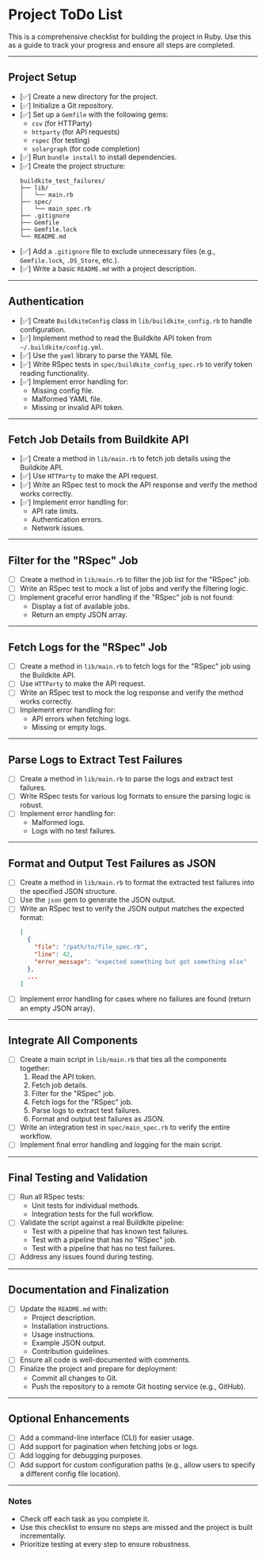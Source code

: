 # Project ToDo List

This is a comprehensive checklist for building the project in Ruby. Use this as a guide to track your progress and ensure all steps are completed.

---

## **Project Setup**
- [✅] Create a new directory for the project.
- [✅] Initialize a Git repository.
- [✅] Set up a `Gemfile` with the following gems:
  - `csv` (for HTTParty)
  - `httparty` (for API requests)
  - `rspec` (for testing)
  - `solargraph` (for code completion)
- [✅] Run `bundle install` to install dependencies.
- [✅] Create the project structure:
  ```
  buildkite_test_failures/
  ├── lib/
  │   └── main.rb
  ├── spec/
  │   └── main_spec.rb
  ├── .gitignore
  ├── Gemfile
  ├── Gemfile.lock
  └── README.md
  ```
- [✅] Add a `.gitignore` file to exclude unnecessary files (e.g., `Gemfile.lock`, `.DS_Store`, etc.).
- [✅] Write a basic `README.md` with a project description.

---

## **Authentication**
- [✅] Create `BuildkiteConfig` class in `lib/buildkite_config.rb` to handle configuration.
- [✅] Implement method to read the Buildkite API token from `~/.buildkite/config.yml`.
- [✅] Use the `yaml` library to parse the YAML file.
- [✅] Write RSpec tests in `spec/buildkite_config_spec.rb` to verify token reading functionality.
- [✅] Implement error handling for:
  - Missing config file.
  - Malformed YAML file.
  - Missing or invalid API token.

---

## **Fetch Job Details from Buildkite API**
- [✅] Create a method in `lib/main.rb` to fetch job details using the Buildkite API.
- [✅] Use `HTTParty` to make the API request.
- [✅] Write an RSpec test to mock the API response and verify the method works correctly.
- [✅] Implement error handling for:
  - API rate limits.
  - Authentication errors.
  - Network issues.

---

## **Filter for the "RSpec" Job**
- [ ] Create a method in `lib/main.rb` to filter the job list for the "RSpec" job.
- [ ] Write an RSpec test to mock a list of jobs and verify the filtering logic.
- [ ] Implement graceful error handling if the "RSpec" job is not found:
  - Display a list of available jobs.
  - Return an empty JSON array.

---

## **Fetch Logs for the "RSpec" Job**
- [ ] Create a method in `lib/main.rb` to fetch logs for the "RSpec" job using the Buildkite API.
- [ ] Use `HTTParty` to make the API request.
- [ ] Write an RSpec test to mock the log response and verify the method works correctly.
- [ ] Implement error handling for:
  - API errors when fetching logs.
  - Missing or empty logs.

---

## **Parse Logs to Extract Test Failures**
- [ ] Create a method in `lib/main.rb` to parse the logs and extract test failures.
- [ ] Write RSpec tests for various log formats to ensure the parsing logic is robust.
- [ ] Implement error handling for:
  - Malformed logs.
  - Logs with no test failures.

---

## **Format and Output Test Failures as JSON**
- [ ] Create a method in `lib/main.rb` to format the extracted test failures into the specified JSON structure.
- [ ] Use the `json` gem to generate the JSON output.
- [ ] Write an RSpec test to verify the JSON output matches the expected format:
  ```json
  [
    {
      "file": "/path/to/file_spec.rb",
      "line": 42,
      "error_message": "expected something but got something else"
    },
    ...
  ]
  ```
- [ ] Implement error handling for cases where no failures are found (return an empty JSON array).

---

## **Integrate All Components**
- [ ] Create a main script in `lib/main.rb` that ties all the components together:
  1. Read the API token.
  2. Fetch job details.
  3. Filter for the "RSpec" job.
  4. Fetch logs for the "RSpec" job.
  5. Parse logs to extract test failures.
  6. Format and output test failures as JSON.
- [ ] Write an integration test in `spec/main_spec.rb` to verify the entire workflow.
- [ ] Implement final error handling and logging for the main script.

---

## **Final Testing and Validation**
- [ ] Run all RSpec tests:
  - Unit tests for individual methods.
  - Integration tests for the full workflow.
- [ ] Validate the script against a real Buildkite pipeline:
  - Test with a pipeline that has known test failures.
  - Test with a pipeline that has no "RSpec" job.
  - Test with a pipeline that has no test failures.
- [ ] Address any issues found during testing.

---

## **Documentation and Finalization**
- [ ] Update the `README.md` with:
  - Project description.
  - Installation instructions.
  - Usage instructions.
  - Example JSON output.
  - Contribution guidelines.
- [ ] Ensure all code is well-documented with comments.
- [ ] Finalize the project and prepare for deployment:
  - Commit all changes to Git.
  - Push the repository to a remote Git hosting service (e.g., GitHub).

---

## **Optional Enhancements**
- [ ] Add a command-line interface (CLI) for easier usage.
- [ ] Add support for pagination when fetching jobs or logs.
- [ ] Add logging for debugging purposes.
- [ ] Add support for custom configuration paths (e.g., allow users to specify a different config file location).

---

### Notes
- Check off each task as you complete it.
- Use this checklist to ensure no steps are missed and the project is built incrementally.
- Prioritize testing at every step to ensure robustness.